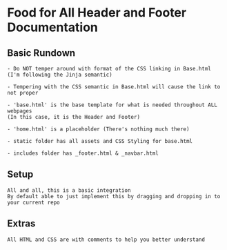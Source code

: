 # Food for All Header and Footer Documentation

## Basic Rundown
    - Do NOT temper around with format of the CSS linking in Base.html (I'm following the Jinja semantic)

    - Tempering with the CSS semantic in Base.html will cause the link to not proper

    - 'base.html' is the base template for what is needed throughout ALL webpages
    (In this case, it is the Header and Footer)

    - 'home.html' is a placeholder (There's nothing much there)

    - static folder has all assets and CSS Styling for base.html

    - includes folder has _footer.html & _navbar.html

## Setup

    All and all, this is a basic integration
    By default able to just implement this by dragging and dropping in to your current repo

## Extras

    All HTML and CSS are with comments to help you better understand

